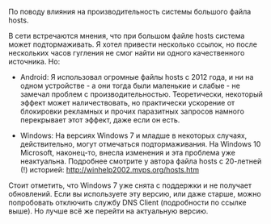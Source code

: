 

По поводу влияния на производительность системы большого файла hosts.

В сети встречаются мнения, что при большом файле hosts система может подтормаживать. Я хотел привести несколько ссылок, но после нескольких часов гугления не смог найти ни одного качественного источника. Но:

- Android: Я использовал огромные файлы hosts с 2012 года, и ни на одном устройстве - а они тогда были маленькие и слабые - не замечал проблем с производительностью. Теоретически, некоторый эффект может наличествовать, но практически ускорение от блокировки рекламных и прочих паразитных запросов намного перекрывает этот эффект, даже если он есть.

- Windows: На версиях Windows 7 и младше в некоторых случаях, действительно, могут отмечаться подтормаживания. На Windows 10 Microsoft, наконец-то, внесла изменения и эта проблема уже неактуальна. Подробнее смотрите у автора файла hosts с 20-летней (!) историей: http://winhelp2002.mvps.org/hosts.htm 

Стоит отметить, что Windows 7 уже снята с поддержки и не получает обновлений. Если вы используете эту версию, или даже старше, можно попробовать отключить службу DNS Client (подробности по ссылке выше). Но лучше всё же перейти на актуальную версию.
